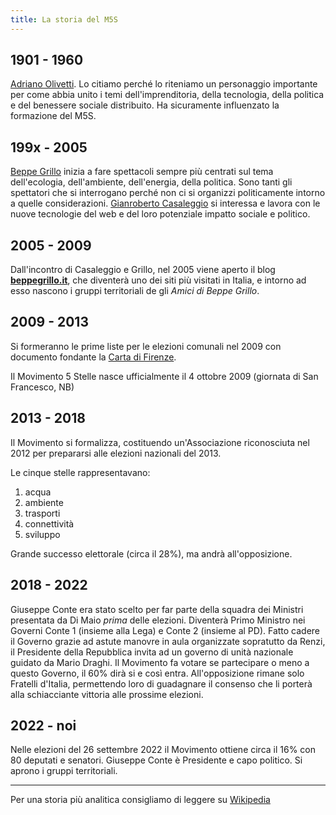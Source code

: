 ```yaml
---
title: La storia del M5S
---
```


## 1901 - 1960
[Adriano Olivetti](../../spazio/riferimenti/personaggi/adriano-olivetti.md). Lo citiamo perché lo riteniamo un personaggio importante per come abbia unito i temi dell'imprenditoria, della tecnologia, della politica e del benessere sociale distribuito. Ha sicuramente influenzato la formazione del M5S.

## 199x - 2005
[Beppe Grillo](../../spazio/riferimenti/personaggi/beppe-grillo.md) inizia a fare spettacoli sempre più centrati sul tema dell'ecologia, dell'ambiente, dell'energia, della politica. Sono tanti gli spettatori che si interrogano perché non ci si organizzi politicamente intorno a quelle considerazioni.
[Gianroberto Casaleggio](../../spazio/riferimenti/personaggi/casaleggio.md) si interessa e lavora con le nuove tecnologie del web e del loro potenziale impatto sociale e politico.

## 2005 - 2009
Dall'incontro di Casaleggio e Grillo, nel 2005 viene aperto il blog **[beppegrillo.it](https://beppegrillo.it)**, che diventerà uno dei siti più visitati in Italia, e intorno ad esso nascono i gruppi territoriali de gli _Amici di Beppe Grillo_.

## 2009 - 2013
Si formeranno le prime liste per le elezioni comunali nel 2009 con documento fondante la [Carta di Firenze](carta-di-firenze.md).

Il Movimento 5 Stelle nasce ufficialmente il 4 ottobre 2009 (giornata di San Francesco, NB) 

## 2013 - 2018

Il Movimento si formalizza, costituendo un'Associazione riconosciuta nel 2012 per prepararsi alle elezioni nazionali del 2013.

Le cinque stelle rappresentavano:

1. acqua
2. ambiente
3. trasporti
4. connettività
5. sviluppo

Grande successo elettorale (circa il 28%), ma andrà all'opposizione.

## 2018 - 2022
Giuseppe Conte era stato scelto per far parte della squadra dei Ministri presentata da Di Maio _prima_ delle elezioni.
Diventerà Primo Ministro nei Governi Conte 1 (insieme alla Lega) e Conte 2 (insieme al PD).
Fatto cadere il Governo grazie ad astute manovre in aula organizzate sopratutto da Renzi, il Presidente della Repubblica invita ad un governo di unità nazionale guidato da Mario Draghi. 
Il Movimento fa votare se partecipare o meno a questo Governo, il 60% dirà si e così entra. All'opposizione rimane solo Fratelli d'Italia, permettendo loro di guadagnare il consenso che li porterà alla schiacciante vittoria alle prossime elezioni.

## 2022 - noi
Nelle elezioni del 26 settembre 2022 il Movimento ottiene circa il 16% con 80 deputati e senatori. Giuseppe Conte è Presidente e capo politico. Si aprono i gruppi territoriali.

---

Per una storia più analitica consigliamo di leggere su [Wikipedia](https://it.wikipedia.org/wiki/Movimento_5_Stelle)
